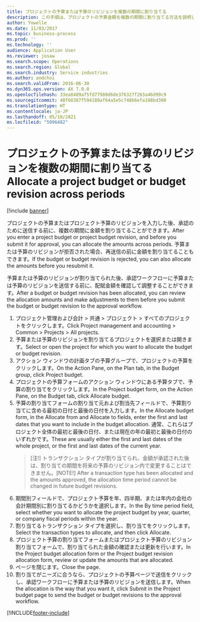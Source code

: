 ```yaml
---
title: プロジェクトの予算または予算のリビジョンを複数の期間に割り当てる
description: この手順は、プロジェクトの予算金額を複数の期間に割り当てる方法を説明します。
author: Yowelle
ms.date: 11/03/2017
ms.topic: business-process
ms.prod: ''
ms.technology: ''
audience: Application User
ms.reviewer: josaw
ms.search.scope: Operations
ms.search.region: Global
ms.search.industry: Service industries
ms.author: andchoi
ms.search.validFrom: 2016-06-30
ms.dyn365.ops.version: AX 7.0.0
ms.openlocfilehash: 33ea8489af5fd77980d6de376327f263a46d99c9
ms.sourcegitcommit: 40f68387f594180af64a5e5c748b6efa188bd300
ms.translationtype: HT
ms.contentlocale: ja-JP
ms.lasthandoff: 05/10/2021
ms.locfileid: "5996482"
---
```

# <a name="allocate-a-project-budget-or-budget-revision-across-periods"></a><span data-ttu-id="4461b-103">プロジェクトの予算または予算のリビジョンを複数の期間に割り当てる</span><span class="sxs-lookup"><span data-stu-id="4461b-103">Allocate a project budget or budget revision across periods</span></span>

[!include [banner](../../includes/banner.md)]

<span data-ttu-id="4461b-104">プロジェクトの予算またはプロジェクト予算のリビジョンを入力した後、承認のために送信する前に、複数の期間に金額を割り当てることができます。</span><span class="sxs-lookup"><span data-stu-id="4461b-104">After you enter a project budget or project budget revision, and before you submit it for approval, you can allocate the amounts across periods.</span></span> <span data-ttu-id="4461b-105">予算または予算のリビジョンが拒否された場合、再送信の前に金額を割り当てることもできます。</span><span class="sxs-lookup"><span data-stu-id="4461b-105">If the budget or budget revision is rejected, you can also allocate the amounts before you resubmit it.</span></span> 

<span data-ttu-id="4461b-106">予算または予算のリビジョンが割り当てられた後、承認ワークフローに予算または予算のリビジョンを送信する前に、配賦金額を確認して調整することができます。</span><span class="sxs-lookup"><span data-stu-id="4461b-106">After a budget or budget revision has been allocated, you can review the allocation amounts and make adjustments to them before you submit the budget or budget revision to the approval workflow.</span></span> 

1. <span data-ttu-id="4461b-107">プロジェクト管理および会計 > 共通 > プロジェクト > すべてのプロジェクトをクリックします。</span><span class="sxs-lookup"><span data-stu-id="4461b-107">Click Project management and accounting > Common > Projects > All projects.</span></span> 
2. <span data-ttu-id="4461b-108">予算または予算のリビジョンを割り当てるプロジェクトを選択または開きます。</span><span class="sxs-lookup"><span data-stu-id="4461b-108">Select or open the project for which you want to allocate the budget or budget revision.</span></span> 
3. <span data-ttu-id="4461b-109">アクション ウィンドウの計画タブの予算グループで、プロジェクトの予算をクリックします。</span><span class="sxs-lookup"><span data-stu-id="4461b-109">On the Action Pane, on the Plan tab, in the Budget group, click Project budget.</span></span> 
4. <span data-ttu-id="4461b-110">プロジェクトの予算フォームのアクション ウィンドウにある予算タブで、予算の割り当てをクリックします。</span><span class="sxs-lookup"><span data-stu-id="4461b-110">In the Project budget form, on the Action Pane, on the Budget tab, click Allocate budget.</span></span> 
5. <span data-ttu-id="4461b-111">予算の割り当てフォームの割り当て元および割当先フィールドで、予算割り当てに含める最初の日付と最後の日付を入力します。</span><span class="sxs-lookup"><span data-stu-id="4461b-111">In the Allocate budget form, in the Allocate from and Allocate to fields, enter the first and last dates that you want to include in the budget allocation.</span></span> <span data-ttu-id="4461b-112">通常、これらはプロジェクト全体の最初と最後の日付、または現在の年の最初と最後の日付のいずれかです。</span><span class="sxs-lookup"><span data-stu-id="4461b-112">These are usually either the first and last dates of the whole project, or the first and last dates of the current year.</span></span>  
   > <span data-ttu-id="4461b-113">[注!] トランザクション タイプが割り当てられ、金額が承認された後は、割り当ての期間を将来の予算のリビジョン内で変更することはできません。</span><span class="sxs-lookup"><span data-stu-id="4461b-113">[NOTE!] After a transaction type has been allocated and the amounts approved, the allocation time period cannot be changed in future budget revisions.</span></span> 
6. <span data-ttu-id="4461b-114">期間別フィールドで、プロジェクト予算を年、四半期、または年内の会社の会計期間別に割り当てるかどうかを選択します。</span><span class="sxs-lookup"><span data-stu-id="4461b-114">In the By time period field, select whether you want to allocate the project budget by year, quarter, or company fiscal periods within the year.</span></span>
7. <span data-ttu-id="4461b-115">割り当てるトランザクション タイプを選択し、割り当てをクリックします。</span><span class="sxs-lookup"><span data-stu-id="4461b-115">Select the transaction types to allocate, and then click Allocate.</span></span> 
8. <span data-ttu-id="4461b-116">プロジェクト予算の割り当てフォームまたはプロジェクト予算のリビジョン割り当てフォームで、割り当てられた金額の確認または更新を行います。</span><span class="sxs-lookup"><span data-stu-id="4461b-116">In the Project budget allocation form or the Project budget revision allocation form, review or update the amounts that are allocated.</span></span> 
9. <span data-ttu-id="4461b-117">ページを閉じます。</span><span class="sxs-lookup"><span data-stu-id="4461b-117">Close the page.</span></span>
10. <span data-ttu-id="4461b-118">割り当てがニーズに合うなら、プロジェクトの予算ページで送信をクリックし、承認ワークフローに予算または予算のリビジョンを送信します。</span><span class="sxs-lookup"><span data-stu-id="4461b-118">When the allocation is the way that you want it, click Submit in the Project budget page to send the budget or budget revisions to the approval workflow.</span></span>  




[!INCLUDE[footer-include](../../includes/footer-banner.md)]